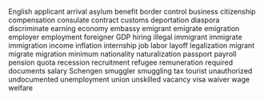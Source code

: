 English
applicant 
arrival
asylum 
benefit
border 
control 
business 
citizenship 
compensation 
consulate 
contract 
customs 
deportation 
diaspora 
discriminate 
earning 
economy 
embassy 
emigrant 
emigrate 
emigration 
employer 
employment 
foreigner
GDP
hiring 
illegal 
immigrant 
immigrate 
immigration 
income 
inflation 
internship 
job
labor
layoff
legalization 
migrant
migrate
migration 
minimum 
nationality 
naturalization 
passport
payroll
pension
quota
recession 
recruitment
refugee 
remuneration 
required documents 
salary
Schengen
smuggler 
smuggling
tax
tourist 
unauthorized 
undocumented 
unemployment 
union
unskilled
vacancy
visa
waiver
wage
welfare